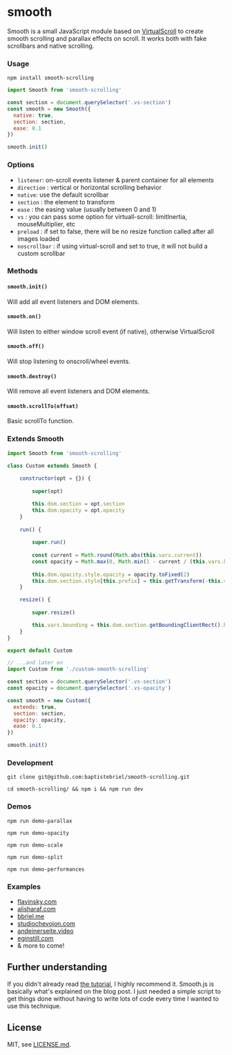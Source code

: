 # smooth

Smooth is a small JavaScript module based on [VirtualScroll](http://www.everyday3d.com/blog/index.php/2014/08/18/smooth-scrolling-with-virtualscroll/) to create smooth scrolling and parallax effects on scroll.
It works both with fake scrollbars and native scrolling.

### Usage

`npm install smooth-scrolling`

```javascript
import Smooth from 'smooth-scrolling'

const section = document.querySelector('.vs-section')
const smooth = new Smooth({
  native: true,
  section: section,
  ease: 0.1
})

smooth.init()
```

### Options

- `listener`: on-scroll events listener & parent container for all elements
- `direction` : vertical or horizontal scrolling behavior
- `native`: use the default scrollbar
- `section` : the element to transform
- `ease` : the easing value (usually between 0 and 1)
- `vs` : you can pass some option for virtuall-scroll: limitInertia, mouseMultiplier, etc
- `preload` : if set to false, there will be no resize function called after all images loaded
- `noscrollbar` : if using virtual-scroll and set to true, it will not build a custom scrollbar

### Methods

#### `smooth.init()`

Will add all event listeners and DOM elements.

#### `smooth.on()`

Will listen to either window scroll event (if native), otherwise VirtualScroll

#### `smooth.off()`

Will stop listening to onscroll/wheel events.

#### `smooth.destroy()`

Will remove all event listeners and DOM elements.

#### `smooth.scrollTo(offset)`

Basic scrollTo function.

### Extends Smooth

```javascript
import Smooth from 'smooth-scrolling'

class Custom extends Smooth {
    
    constructor(opt = {}) {
        
        super(opt)

        this.dom.section = opt.section
        this.dom.opacity = opt.opacity
    }
    
    run() {
        
        super.run()
        
        const current = Math.round(Math.abs(this.vars.current))
        const opacity = Math.max(0, Math.min(1 - current / (this.vars.height * .5), 1))
        
        this.dom.opacity.style.opacity = opacity.toFixed(2)
        this.dom.section.style[this.prefix] = this.getTransform(-this.vars.current.toFixed(2))
    }

    resize() {
        
        super.resize()

        this.vars.bounding = this.dom.section.getBoundingClientRect().height - this.vars.height
    }
}

export default Custom
```

```javascript
// ...and later on
import Custom from './custom-smooth-scrolling'

const section = document.querySelector('.vs-section')
const opacity = document.querySelector('.vs-opacity')

const smooth = new Custom({
  extends: true,
  section: section,
  opacity: opacity,
  ease: 0.1
})

smooth.init()
```

### Development

`git clone git@github.com:baptistebriel/smooth-scrolling.git`

`cd smooth-scrolling/ && npm i && npm run dev`

### Demos

`npm run demo-parallax`

`npm run demo-opacity`

`npm run demo-scale`

`npm run demo-split`

`npm run demo-performances`

### Examples

- [flavinsky.com](http://flavinsky.com)
- [alisharaf.com](http://alisharaf.com)
- [bbriel.me](http://bbriel.me)
- [studiochevojon.com](http://studiochevojon.com)
- [andeinerseite.video](http://andeinerseite.video)
- [eginstill.com](http://eginstill.com)
- & more to come!

## Further understanding

If you didn't already read [the tutorial](http://www.everyday3d.com/blog/index.php/2014/08/18/smooth-scrolling-with-virtualscroll/), I highly recommend it.
Smooth.js is basically what's explained on the blog post. I just needed a simple script to get things done without having to write lots of code every time I wanted to use this technique.

## License

MIT, see [LICENSE.md](https://github.com/BaptisteBriel/smooth/blob/master/LICENSE).
